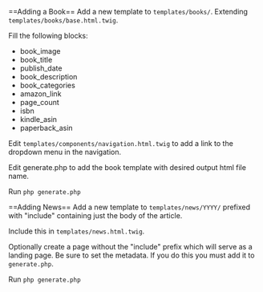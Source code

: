 ==Adding a Book==
Add a new template to `templates/books/`. Extending `templates/books/base.html.twig`.

Fill the following blocks:
- book_image
- book_title
- publish_date
- book_description
- book_categories
- amazon_link
- page_count
- isbn
- kindle_asin
- paperback_asin

Edit `templates/components/navigation.html.twig` to add a link to the dropdown menu in the navigation.

Edit generate.php to add the book template with desired output html file name.

Run `php generate.php`

==Adding News==
Add a new template to `templates/news/YYYY/` prefixed with "include" containing just the body of the article. 

Include this in `templates/news.html.twig`.

Optionally create a page without the "include" prefix which will serve as a landing page. Be sure to set the metadata. If you do this you must add it to `generate.php`.

Run `php generate.php`
